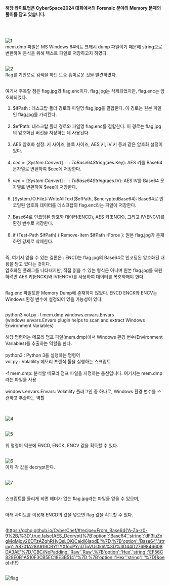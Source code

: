 **해당 라이트업은 CyberSpace2024 대회에서의 Forensic 분야의 Memory 문제의 풀이를 담고 있습니다.<br><br><br><br>**



![1](https://github.com/user-attachments/assets/8052b775-1be1-4753-b3e1-56f543490c29)<br>
mem.dmp 파일은 MS Windows 64비트 크래시 dump 파일이기 때문에 string으로 변환하여 분석을 위해 텍스트 파일로 저장하고자 하였다.<br><br>

![2](https://github.com/user-attachments/assets/e1c19a6f-00c9-4117-a22e-5b32551727c6)<br>
flag를 기반으로 검색을 하던 도중 흥미로운 것을 발견하였다.<br><br>

여기서 주목할 점은 flag.jpg와 flag.enc이다. flag.jpg는 삭제되었지만, flag.enc는 암호화되었다.<br>

1. $ifPath : 데스크탑 폴더 경로와 파일명 flag.jpg를 결합한다. 이 경로는 원본 파일인 flag.jpg를 가리킨다.<br><br>
2. $efPath: 데스크탑 폴더 경로와 파일명 flag.enc를 결합한다. 이 경로는 flag.jpg의 암호화된 버전을 저장하는 데 사용된다.<br><br>
3. AES 암호화 설정: 키 사이즈, 블록 사이즈, AES 키, IV 키 등과 같은 암호화 설정이 있다.<br><br>
4. $cee = [System.Convert]::ToBase64String($aes.Key): AES 키를 Base64 문자열로 변환하여 $cee에 저장한다.<br><br>
5. $vee = [System.Convert]::ToBase64String($aes.IV): AES IV를 Base64 문자열로 변환하여 $vee에 저장한다.<br><br>
6. [System.IO.File]::WriteAllText($efPath, $encryptedBase64): Base64로 인코딩된 암호화 데이터를 데스크탑의 flag.enc라는 파일에 저장한다.<br><br>
7. Base64로 인코딩된 암호화 데이터(ENCD), AES 키(ENCK), 그리고 IV(ENCV)를 환경 변수로 저장한다.<br><br>
8. if (Test-Path $ifPath) { Remove-Item $ifPath -Force }: 원본 flag.jpg가 존재하면 강제로 삭제한다.<br><br>

즉, 여기서 얻을 수 있는 결론은 : ENCD는 flag.jpg의 Base64로 인코딩된 암호화된 내용을 담고 있다는 것이다.<br>
암호화된 플래그를 나타내지만, 직접 읽을 수 있는 형식은 아니며 원본 flag.jpg를 복원하려면 AES 키(ENCK)와 IV(ENCV)를 사용하여 데이터를 복호화해야 한다.<br><br>

flag.enc 파일또한 Memory Dump에 존재하지 않았다. ENCD ENCK와 ENCV는 Windows 환경 변수에 설정되어 있을 가능성이 있다.<br><br>

python3 vol.py -f mem.dmp windows.envars.Envars (windows.envars.Envars plugin helps to scan and extract Windows Environment Variables)<br><br>
해당 명령어는 메모리 덤프 파일(mem.dmp)에서 Windows 환경 변수(Environment Variables)를 추출하는 역할을 한다.<br><br>
python3 : Python 3를 실행하는 명령어<br>
vol.py : Volatility 메모리 포렌식 툴을 실행하는 스크립트<br><br>
-f mem.dmp: 분석할 메모리 덤프 파일을 지정하는 옵션입니다. 여기서는 mem.dmp라는 파일을 사용<br><br>
windows.envars.Envars: Volatility 플러그인 중 하나로, Windows 환경 변수를 스캔하고 추출하는 역할<br><br><br>


![4](https://github.com/user-attachments/assets/e07faf37-0df1-46fc-8705-323ceac21697)<br><br>

![5](https://github.com/user-attachments/assets/fc5a54f4-8826-4430-bb4c-cff511a934e8)<br><br>
위 명령어 덕분에 ENCD, ENCK, ENCV 값을 획득할 수 있다.<br><br>

![6](https://github.com/user-attachments/assets/10a35be6-0408-4bce-b5a3-35a6b9f12c6c)<br>
이제 각 값을 decrypt한다.<br><br>

![7](https://github.com/user-attachments/assets/6072c6b8-10eb-4d08-afe3-ac553a25aa30)<br><br>

스크립트를 돌리게 되면 헤더가 없는 flag.jpg라는 파일을 얻을 수 있으며,<br><br>

아래 사이트를 이용해 ENCD의 값을 넣으면 flag 값을 획득할 수 있다.<br><br>

(https://gchq.github.io/CyberChef/#recipe=From_Base64('A-Za-z0-9%2B/%3D',true,false)AES_Decrypt(%7B'option':'Base64','string':'dF3luZxgMqMjdv26DTzAZqhRHyQsLOiQCajdl6IapdE'%7D,%7B'option':'Base64','string':'A8701A28A919CBYf1YXfocPY/iDTpVUsfklA%3D%3D44D2769846608DA3AE'%7D,'CBC/NoPadding','Raw','Raw',%7B'option':'Hex','string':'EF56C829E0B1A510F3CB5EC18E3B5141'%7D,%7B'option':'Hex','string':''%7D)&oeol=FF)<br><br>


![flag](https://github.com/user-attachments/assets/a2d53afa-188a-4663-8f6e-45c46a9df3f2)<br>
